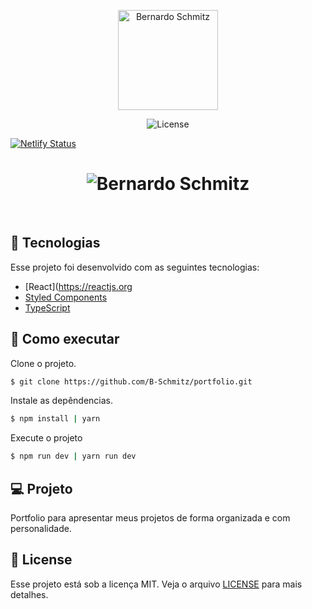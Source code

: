 <p align="center">
  <img alt="Bernardo Schmitz" src=".github/logo.svg" width="160px">
</p>

<p align="center">
  <img  src="https://img.shields.io/badge/license-MIT-blueviolet" alt="License"/>
</p>

[![Netlify Status](https://api.netlify.com/api/v1/badges/2185b9f3-ea08-429f-a492-0a870c4c0038/deploy-status)](https://app.netlify.com/sites/bernardoschmitz/deploys)

<h1 align="center">
    <img alt="Bernardo Schmitz" src=".github/cover.svg" />
</h1>

<br>

## 🧪 Tecnologias

Esse projeto foi desenvolvido com as seguintes tecnologias:

- [React](https://reactjs.org
- [Styled Components](https://styled-components.com/)
- [TypeScript](https://www.typescriptlang.org/)

## 🚀 Como executar

Clone o projeto.

```bash
$ git clone https://github.com/B-Schmitz/portfolio.git
```

Instale as depêndencias.

```bash
$ npm install | yarn
```

Execute o projeto

```bash
$ npm run dev | yarn run dev
```

## 💻 Projeto

Portfolio para apresentar meus projetos de forma organizada e com personalidade.

## 📝 License

Esse projeto está sob a licença MIT. Veja o arquivo [LICENSE](LICENSE.md) para mais detalhes.
